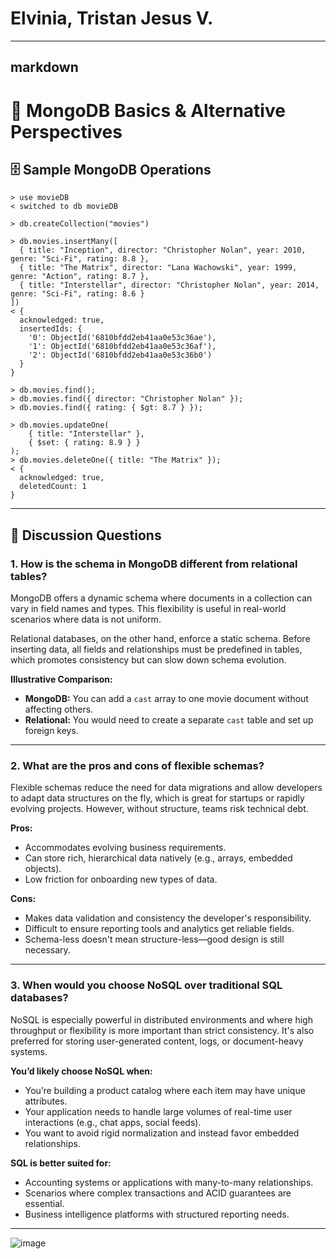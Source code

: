 # Elvinia, Tristan Jesus V.
---

## markdown
# 📘 MongoDB Basics & Alternative Perspectives

## 🗄️ Sample MongoDB Operations

```
> use movieDB
< switched to db movieDB

> db.createCollection("movies")

> db.movies.insertMany([
  { title: "Inception", director: "Christopher Nolan", year: 2010, genre: "Sci-Fi", rating: 8.8 },
  { title: "The Matrix", director: "Lana Wachowski", year: 1999, genre: "Action", rating: 8.7 },
  { title: "Interstellar", director: "Christopher Nolan", year: 2014, genre: "Sci-Fi", rating: 8.6 }
])
< {
  acknowledged: true,
  insertedIds: {
    '0': ObjectId('6810bfdd2eb41aa0e53c36ae'),
    '1': ObjectId('6810bfdd2eb41aa0e53c36af'),
    '2': ObjectId('6810bfdd2eb41aa0e53c36b0')
  }
}

> db.movies.find();
> db.movies.find({ director: "Christopher Nolan" });
> db.movies.find({ rating: { $gt: 8.7 } });

> db.movies.updateOne(
    { title: "Interstellar" },
    { $set: { rating: 8.9 } }
);
> db.movies.deleteOne({ title: "The Matrix" });
< {
  acknowledged: true,
  deletedCount: 1
}

```

---

## 💬 Discussion Questions

### 1. How is the schema in MongoDB different from relational tables?

MongoDB offers a dynamic schema where documents in a collection can vary in field names and types. This flexibility is useful in real-world scenarios where data is not uniform.

Relational databases, on the other hand, enforce a static schema. Before inserting data, all fields and relationships must be predefined in tables, which promotes consistency but can slow down schema evolution.

**Illustrative Comparison:**
- **MongoDB:** You can add a `cast` array to one movie document without affecting others.
- **Relational:** You would need to create a separate `cast` table and set up foreign keys.

---

### 2. What are the pros and cons of flexible schemas?

Flexible schemas reduce the need for data migrations and allow developers to adapt data structures on the fly, which is great for startups or rapidly evolving projects. However, without structure, teams risk technical debt.

**Pros:**
- Accommodates evolving business requirements.
- Can store rich, hierarchical data natively (e.g., arrays, embedded objects).
- Low friction for onboarding new types of data.

**Cons:**
- Makes data validation and consistency the developer's responsibility.
- Difficult to ensure reporting tools and analytics get reliable fields.
- Schema-less doesn't mean structure-less—good design is still necessary.

---

### 3. When would you choose NoSQL over traditional SQL databases?

NoSQL is especially powerful in distributed environments and where high throughput or flexibility is more important than strict consistency. It's also preferred for storing user-generated content, logs, or document-heavy systems.

**You’d likely choose NoSQL when:**
- You’re building a product catalog where each item may have unique attributes.
- Your application needs to handle large volumes of real-time user interactions (e.g., chat apps, social feeds).
- You want to avoid rigid normalization and instead favor embedded relationships.

**SQL is better suited for:**
- Accounting systems or applications with many-to-many relationships.
- Scenarios where complex transactions and ACID guarantees are essential.
- Business intelligence platforms with structured reporting needs.

---


![image](https://github.com/user-attachments/assets/dc489405-dabe-47d9-a25b-39f5ea960cc3)
